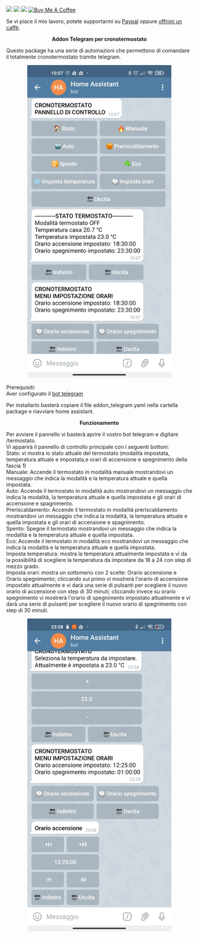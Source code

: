 <img src="https://img.shields.io/badge/Versione-1.0-green"> <img src="https://img.shields.io/badge/Aggiornato-si-orange"> <a href="https://forum.hassiohelp.eu/d/503-package-cronotermostato"><img src="https://img.shields.io/badge/Forum-hassiohelp-blue"></a> <a href="https://www.buymeacoffee.com/mariocandida80"><img src="https://cdn.buymeacoffee.com/buttons/default-orange.png" width="90" alt="Buy Me A Coffee"></a>
<br>

Se vi piace il mio lavoro, potete supportarmi su <a href="https://www.paypal.com/paypalme/mariocandida">Paypal</a> oppure <a href="https://www.buymeacoffee.com/mariocandida80">offrimi un caffè</a>.<br>
<p align="center"/> <b>Addon Telegram per cronotermostato</b> <br> </p>

Questo package ha una serie di automazioni che permettono di comandare il totalmente cronotermostato tramite telegram. <br>
<p align="center"/><img src="https://github.com/mariocandida80/addon_telegram/blob/master/foto/pannello1.jpg" width="390"></p>

Prerequisiti:<br>
Aver configurato il <a href="https://github.com/mariocandida80/addon_telegram/wiki">bot telegram</a><br>


Per installarlo basterà copiare il file addon_telegram.yaml nella cartella package e riavviare home assistant.<br>

<p align="center"/> <b>Funzionamento</b> <br> </p>
Per avviare il pannello vi basterà aprire il vostro bot telegram e digitare /termostato.<br>
Vi apparirà il pannello di controllo principale con i seguenti bottoni:<br>
Stato: vi mostra lo stato attuale del termostato (modalità impostata, temperatura attuale e impostata,e orari di accensione e spegnimento della fascia 1)<br>
Manuale: Accende il termostato in modalità manuale mostrandovi un messaggio che indica la modalità e la temperatura attuale e quella impostata.<br>
Auto: Accende il termostato in modalità auto mostrandovi un messaggio che indica la modalità, la temperatura attuale e quella impostata e gli orari di accensione e spagnimento.<br>
Preriscaldamento: Accende il termostato in modalità preriscaldamento mostrandovi un messaggio che indica la modalità, la temperatura attuale e quella impostata e gli orari di accensione e spagnimento.<br>
Spento: Spegne il termostato mostrandovi un messaggio che indica la modalità e la temperatura attuale e quella impostata.<br>
Eco: Accende il termostato in modalità eco mostrandovi un messaggio che indica la modalità e la temperatura attuale e quella impostata.<br>
Imposta temperatura: mostra la temperatura attualmente impostata e vi da la possibilità di scegliere la temperatura da impostare da 18 a 24 con step di mezzo grado.<br>
Imposta orari: mostra un sottomenù con 2 scelte: Orario accensione e Orario spegnimento; cliccando sul primo vi mostrerà l'orario di accensione impostato attualmente e vi darà una serie di pulsanti per scegliere il nuovo orario di accensione con step di 30 minuti; cliccando invece su orario spegnimento vi mostrerà l'orario di spegnimento impostato attualmente e vi darà una serie di pulsanti per scegliere il nuovo orario di spegnimento con step di 30 minuti.<br>
<p align="center"/><img src="https://github.com/mariocandida80/addon_telegram/blob/master/foto/pannello2.jpg" width="390">  </p>
